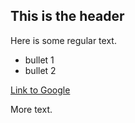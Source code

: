 ## This is the header


Here is some regular text.
* bullet 1
* bullet 2

[Link to Google](http//www.google.com)

More text.